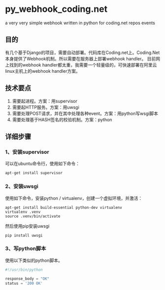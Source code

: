# py_webhook_coding.net
a very very simple webhook written in python for coding.net repos events

## 目的
有几个基于Django的项目，需要自动部署。代码库在Coding.net上。Coding.Net本身提供了Webhook机制。所以需要在服务器上部署webhook handler。
目前网上找到的webhook handler都太重，我需要一个轻量级的，可快速部署在阿里云linux主机上的webhook handler方案。

## 技术要点

1. 需要起进程。方案：用supervisor
2. 需要起HTTP服务。方案：用uwsgi
3. 需要处理POST请求，并在其中处理各种event。方案：用python写wsgi脚本
4. 需要处理基于HASH签名的校验机制。方案：python

## 详细步骤

### 1、安装supervisor

可以在ubuntu命令行，使用如下命令：

    apt-get install supervisor
    
### 2、安装uwsgi

使用如下命令，安装python / virtualenv，创建一个虚拟环境，并激活：

    apt-get install build-essential python-dev virtualenv
    virtualenv .venv
    source .venv/bin/activate
    
然后使用pip安装uwsgi

    pip install uwsgi

### 3、写python脚本

使用以下类似的python脚本。


```python
#!/usr/bin/python

response_body = "OK"
status = '200 OK'
```
    
